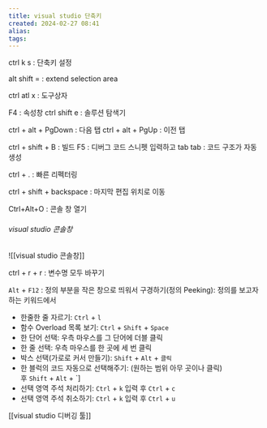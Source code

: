 ```yaml
---
title: visual studio 단축키
created: 2024-02-27 08:41
alias:
tags:
---
```

ctrl k s : 단축키 설정

alt shift = : extend selection area

ctrl atl x : 도구상자 

F4 : 속성창
ctrl shift e : 솔루션 탐색기

ctrl + alt + PgDown : 다음 탭
ctrl + alt + PgUp : 이전 탭

ctrl + shift + B : 빌드
F5 : 디버그
코드 스니펫 입력하고 tab tab : 코드 구조가 자동 생성

ctrl + . : 빠른 리펙터링 

ctrl + shift + backspace : 마지막 편집 위치로 이동

Ctrl+Alt+O : 콘솔 창 열기
###### visual studio 콘솔창
![[visual studio 콘솔창]]

ctrl + r + r : 변수명 모두 바꾸기

`Alt` + `F12` : 정의 부분을 작은 창으로 띄워서 구경하기(정의 Peeking): 정의를 보고자 하는 키워드에서

- 한줄한 줄 자르기: `Ctrl` + `l`
- 함수 Overload 목록 보기: `Ctrl` + `Shift` + `Space`
- 한 단어 선택: 우측 마우스를 그 단어에 더블 클릭
- 한 줄 선택: 우측 마우스를 한 곳에 세 번 클릭
- 박스 선택(가로로 커서 만들기): `Shift` + `Alt` + `클릭`
- 한 블럭의 코드 자동으로 선택해주기: (원하는 범위 아무 곳이나 클릭) 후 `Shift` + `Alt` + `]
- 선택 영역 주석 처리하기: `Ctrl` + `k` 입력 후 `Ctrl` + `c`
- 선택 영역 주석 취소하기: `Ctrl` + `k` 입력 후 `Ctrl` + `u`

[[visual studio 디버깅 툴]]